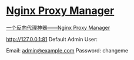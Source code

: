 # [Nginx Proxy Manager](https://nginxproxymanager.com/guide/)

[一个反向代理神器——Nginx Proxy Manager](https://www.youtube.com/watch?v=Z2zl2TlDzd8)


http://127.0.0.1:81
Default Admin User:

Email:    admin@example.com
Password: changeme